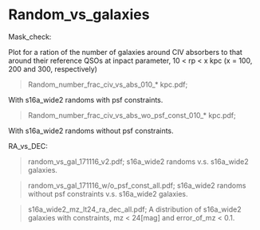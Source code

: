 # Random_vs_galaxies

Mask_check:

Plot for a ration of the number of galaxies around CIV absorbers to that around their reference QSOs at inpact parameter, 10 < rp < x kpc (x = 100, 200 and 300, respectively)


> Random_number_frac_civ_vs_abs_010_* kpc.pdf;

With s16a_wide2 randoms with psf constraints.


> Random_number_frac_civ_vs_abs_wo_psf_const_010_* kpc.pdf;

With s16a_wide2 randoms without psf constraints.


RA_vs_DEC:

> random_vs_gal_171116_v2.pdf;
s16a_wide2 randoms v.s. s16a_wide2 galaxies.

> random_vs_gal_171116_w/o_psf_const_all.pdf;
s16a_wide2 randoms without psf constraints v.s. s16a_wide2 galaxies.

> s16a_wide2_mz_lt24_ra_dec_all.pdf;
A distribution of s16a_wide2 galaxies with constraints, mz < 24[mag] and error_of_mz < 0.1.
